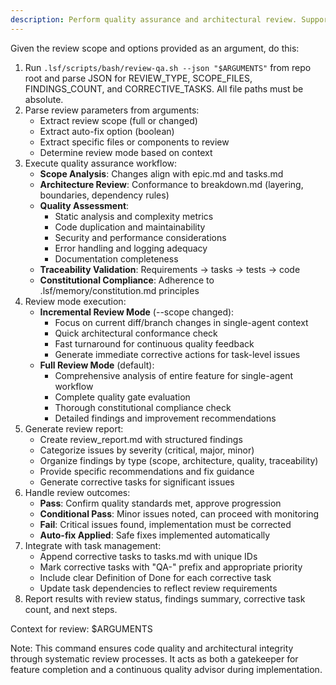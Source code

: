 ```yaml
---
description: Perform quality assurance and architectural review. Supports both micro-reviews (during implementation) and full reviews (feature completion) with constitutional compliance checking.
---
```


Given the review scope and options provided as an argument, do this:

1. Run `.lsf/scripts/bash/review-qa.sh --json "$ARGUMENTS"` from repo root and parse JSON for REVIEW_TYPE, SCOPE_FILES, FINDINGS_COUNT, and CORRECTIVE_TASKS. All file paths must be absolute.
2. Parse review parameters from arguments:
   - Extract review scope (full or changed)
   - Extract auto-fix option (boolean)
   - Extract specific files or components to review
   - Determine review mode based on context
3. Execute quality assurance workflow:
   - **Scope Analysis**: Changes align with epic.md and tasks.md
   - **Architecture Review**: Conformance to breakdown.md (layering, boundaries, dependency rules)
   - **Quality Assessment**: 
     * Static analysis and complexity metrics
     * Code duplication and maintainability
     * Security and performance considerations
     * Error handling and logging adequacy
     * Documentation completeness
   - **Traceability Validation**: Requirements → tasks → tests → code
   - **Constitutional Compliance**: Adherence to .lsf/memory/constitution.md principles
4. Review mode execution:
   - **Incremental Review Mode** (--scope changed):
     * Focus on current diff/branch changes in single-agent context
     * Quick architectural conformance check
     * Fast turnaround for continuous quality feedback
     * Generate immediate corrective actions for task-level issues
   - **Full Review Mode** (default):
     * Comprehensive analysis of entire feature for single-agent workflow
     * Complete quality gate evaluation
     * Thorough constitutional compliance check
     * Detailed findings and improvement recommendations
5. Generate review report:
   - Create review_report.md with structured findings
   - Categorize issues by severity (critical, major, minor)
   - Organize findings by type (scope, architecture, quality, traceability)
   - Provide specific recommendations and fix guidance
   - Generate corrective tasks for significant issues
6. Handle review outcomes:
   - **Pass**: Confirm quality standards met, approve progression
   - **Conditional Pass**: Minor issues noted, can proceed with monitoring
   - **Fail**: Critical issues found, implementation must be corrected
   - **Auto-fix Applied**: Safe fixes implemented automatically
7. Integrate with task management:
   - Append corrective tasks to tasks.md with unique IDs
   - Mark corrective tasks with "QA-" prefix and appropriate priority
   - Include clear Definition of Done for each corrective task
   - Update task dependencies to reflect review requirements
8. Report results with review status, findings summary, corrective task count, and next steps.

Context for review: $ARGUMENTS

Note: This command ensures code quality and architectural integrity through systematic review processes. It acts as both a gatekeeper for feature completion and a continuous quality advisor during implementation.